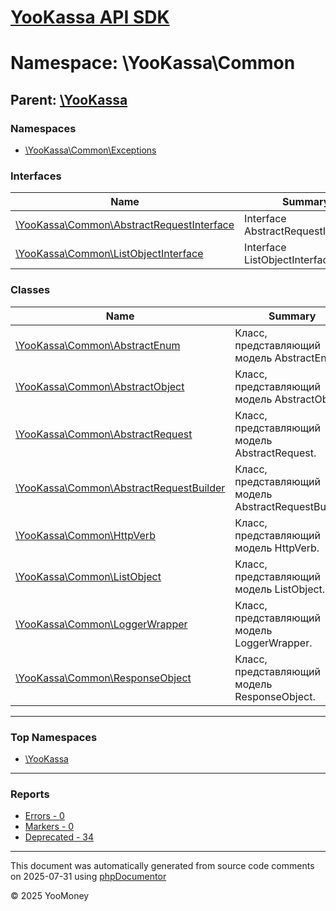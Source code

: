 # [YooKassa API SDK](../home.md)

# Namespace: \YooKassa\Common

## Parent: [\YooKassa](../namespaces/yookassa.md)

### Namespaces

* [\YooKassa\Common\Exceptions](../namespaces/yookassa-common-exceptions.md)

### Interfaces

| Name | Summary |
| ---- | ------- |
| [\YooKassa\Common\AbstractRequestInterface](../classes/YooKassa-Common-AbstractRequestInterface.md) | Interface AbstractRequestInterface. |
| [\YooKassa\Common\ListObjectInterface](../classes/YooKassa-Common-ListObjectInterface.md) | Interface ListObjectInterface. |

### Classes

| Name | Summary |
| ---- | ------- |
| [\YooKassa\Common\AbstractEnum](../classes/YooKassa-Common-AbstractEnum.md) | Класс, представляющий модель AbstractEnum. |
| [\YooKassa\Common\AbstractObject](../classes/YooKassa-Common-AbstractObject.md) | Класс, представляющий модель AbstractObject. |
| [\YooKassa\Common\AbstractRequest](../classes/YooKassa-Common-AbstractRequest.md) | Класс, представляющий модель AbstractRequest. |
| [\YooKassa\Common\AbstractRequestBuilder](../classes/YooKassa-Common-AbstractRequestBuilder.md) | Класс, представляющий модель AbstractRequestBuilder. |
| [\YooKassa\Common\HttpVerb](../classes/YooKassa-Common-HttpVerb.md) | Класс, представляющий модель HttpVerb. |
| [\YooKassa\Common\ListObject](../classes/YooKassa-Common-ListObject.md) | Класс, представляющий модель ListObject. |
| [\YooKassa\Common\LoggerWrapper](../classes/YooKassa-Common-LoggerWrapper.md) | Класс, представляющий модель LoggerWrapper. |
| [\YooKassa\Common\ResponseObject](../classes/YooKassa-Common-ResponseObject.md) | Класс, представляющий модель ResponseObject. |

---

### Top Namespaces

* [\YooKassa](../namespaces/yookassa.md)

---

### Reports
* [Errors - 0](../reports/errors.md)
* [Markers - 0](../reports/markers.md)
* [Deprecated - 34](../reports/deprecated.md)

---

This document was automatically generated from source code comments on 2025-07-31 using [phpDocumentor](http://www.phpdoc.org/)

&copy; 2025 YooMoney